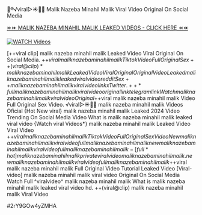 👙®️√viral▷☀️👄💥 Malik Nazeba Minahil Malik Viral Video Original On Social Media


[⏩⏩ MALIK NAZEBA MINAHIL MALIK LEAKED VIDEOS - CLICK HERE ⏪⏪](https://mov24.shop/watch/malik+nazeba+minahil+malik)

[![WATCH Videos](https://i.imgur.com/dJHk4Zq.gif)](https://mov24.shop/watch/malik+nazeba+minahil+malik)




























[++viral clip] malik nazeba minahil malik Leaked Video Viral Original On Social Media. +$+viral malik nazeba minahil malik Tiktok Video Full Original Sex ++(viral@clip)* malik nazeba minahil malik Leaked Video Viral Original Original Video Leaked malik nazeba minahil malik leaked viral video reddit
Sex++ malik nazeba minahil malik viral video link x Twitter. ++*full malik nazeba minahil malik viral video original link telegram link {Watch} malik nazeba minahil malik viral video Original
+$+viral malik nazeba minahil malik Video Full Original Sex Video. ️√viral▷☀️👄💥 malik nazeba minahil malik Videos Oficial {Hot New viral} malik nazeba minahil malik Leaked 2024 Video Trending On Social Media Video What is malik nazeba minahil malik leaked viral video {Watch viral Videos*} malik nazeba minahil malik Leaked Video Viral Video +$+viral malik nazeba minahil malik Tiktok Video Full Original Sex Video New malik nazeba minahil malik viral video full malik nazeba minahil malik
new malik nazeba minahil malik viral video full malik nazeba minahil malik
-[full*hot] malik nazeba minahil malik private viral video malik nazeba minahil malik.
new malik nazeba minahil malik viral video full malik nazeba minahil malik
+$+viral malik nazeba minahil malik Full Original Video Tutorial Leaked Video
[Viral-video] malik nazeba minahil malik viral video Original On Social Media
Watch Full ^viralvideo^ malik nazeba minahil malik
What is malik nazeba minahil malik leaked viral video hd. ++(viral@clip) malik nazeba minahil malik Viral Video


#2rY9GOw4yZMHA